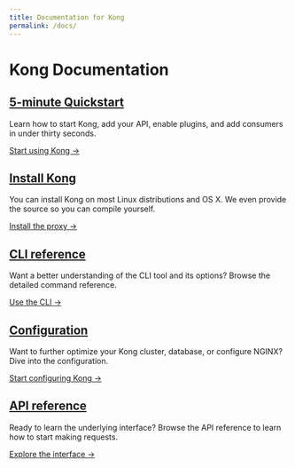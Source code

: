 ```yaml
---
title: Documentation for Kong
permalink: /docs/
---
```


# Kong Documentation

<div class="docs-grid">
  <div class="docs-grid-block">
    <h2><a href="/docs/{{page.kong_version}}/getting-started/quickstart">5-minute Quickstart</a></h2>
    <p>Learn how to start Kong, add your API, enable plugins, and add consumers in under thirty seconds.</p>
    <a href="/docs/{{page.kong_version}}/getting-started/quickstart">Start using Kong &rarr;</a>
  </div>

  <div class="docs-grid-block">
    <h2><a href="/download">Install Kong</a></h2>
    <p>You can install Kong on most Linux distributions and OS X. We even provide the source so you can compile yourself.</p>
    <a href="/download">Install the proxy &rarr;</a>
  </div>

  <div class="docs-grid-block">
    <h2><a href="/docs/{{page.kong_version}}/cli">CLI reference</a></h2>
    <p>Want a better understanding of the CLI tool and its options? Browse the detailed command reference.</p>
    <a href="/docs/{{page.kong_version}}/cli">Use the CLI &rarr;</a>
  </div>

  <div class="docs-grid-block">
    <h2><a href="/docs/{{page.kong_version}}/configuration">Configuration</a></h2>
    <p>Want to further optimize your Kong cluster, database, or configure NGINX? Dive into the configuration.</p>
    <a href="/docs/{{page.kong_version}}/configuration">Start configuring Kong &rarr;</a>
  </div>

  <div class="docs-grid-block">
    <h2><a href="/docs/{{page.kong_version}}/admin-api">API reference</a></h2>
    <p>Ready to learn the underlying interface? Browse the API reference to learn how to start making requests.</p>
    <a href="/docs/{{page.kong_version}}/admin-api">Explore the interface &rarr;</a>
  </div>
</div>

